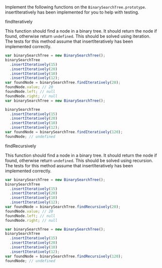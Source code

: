 Implement the following functions on the `BinarySearchTree.prototype`. insertIteratively has been implemented for you to help with testing.

findIteratively

This function should find a node in a binary tree. It should return the node if found, otherwise return `undefined`. This should be solved using iteration. The tests for this method assume that insertIteratively has been implemented correctly.

```js
var binarySearchTree = new BinarySearchTree();
binarySearchTree
  .insertIteratively(15)
  .insertIteratively(20)
  .insertIteratively(10)
  .insertIteratively(12);
var foundNode = binarySearchTree.findIteratively(20);
foundNode.value; // 20
foundNode.left; // null
foundNode.right; // null
var binarySearchTree = new BinarySearchTree();

binarySearchTree
  .insertIteratively(15)
  .insertIteratively(20)
  .insertIteratively(10)
  .insertIteratively(12);
var foundNode = binarySearchTree.findIteratively(120);
foundNode; // undefined
```

findRecursively

This function should find a node in a binary tree. It should return the node if found, otherwise return `undefined`. This should be solved using recursion. The tests for this method assume that insertIteratively has been implemented correctly.

```js
var binarySearchTree = new BinarySearchTree();
binarySearchTree
  .insertIteratively(15)
  .insertIteratively(20)
  .insertIteratively(10)
  .insertIteratively(12);
var foundNode = binarySearchTree.findRecursively(20);
foundNode.value; // 20
foundNode.left; // null
foundNode.right; // null

var binarySearchTree = new BinarySearchTree();
binarySearchTree
  .insertIteratively(15)
  .insertIteratively(20)
  .insertIteratively(10)
  .insertIteratively(12);
var foundNode = binarySearchTree.findRecursively(120);
foundNode; // undefined
```
